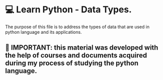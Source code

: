 #  💻 Learn Python - Data Types.

The purpose of this file is to address the types of data that are used in python language and its applications.

## 📍 IMPORTANT: this material was developed with the help of courses and documents acquired during my process of studying the python language.
